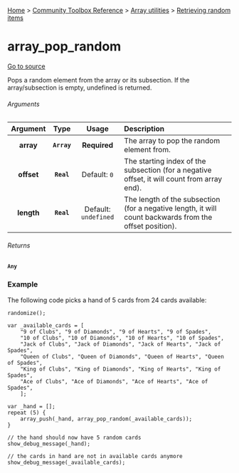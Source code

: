 [Home](/) > [Community Toolbox Reference](/Docs/Reference/Home.md) > [Array utilities](/Docs/Reference/Groups/ArrayUtils.md) > [Retrieving random items](/Docs/Reference/Groups/ArrayUtils_Random.md)

# array_pop_random

[Go to source](/Community%20Toolbox/scripts/utils_CommunityToolboxArray/utils_CommunityToolboxArray.gml#L217)

Pops a random element from the array or its subsection. If the array/subsection is empty, undefined is returned.

###### Arguments

| Argument | Type | Usage | Description |
|:---:|:---:|:---:|:---|
| **array** | **`Array`** | **Required** | The array to pop the random element from. |
| **offset** | **`Real`** | Default: `0` | The starting index of the subsection (for a negative offset, it will count from array end). |
| **length** | **`Real`** | Default: `undefined` | The length of the subsection (for a negative length, it will count backwards from the offset position). |

###### Returns
**`Any`**

### Example

The following code picks a hand of 5 cards from 24 cards available:

```gml
randomize();

var _available_cards = [
    "9 of Clubs", "9 of Diamonds", "9 of Hearts", "9 of Spades",
    "10 of Clubs", "10 of Diamonds", "10 of Hearts", "10 of Spades",
    "Jack of Clubs", "Jack of Diamonds", "Jack of Hearts", "Jack of Spades",
    "Queen of Clubs", "Queen of Diamonds", "Queen of Hearts", "Queen of Spades",
    "King of Clubs", "King of Diamonds", "King of Hearts", "King of Spades",
    "Ace of Clubs", "Ace of Diamonds", "Ace of Hearts", "Ace of Spades",
    ];

var _hand = [];
repeat (5) {
    array_push(_hand, array_pop_random(_available_cards));
}

// the hand should now have 5 random cards
show_debug_message(_hand);

// the cards in hand are not in available cards anymore
show_debug_message(_available_cards);
```

